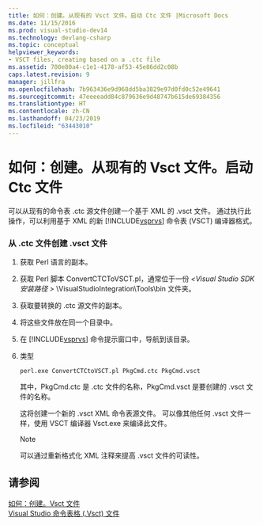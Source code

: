 ```yaml
---
title: 如何：创建。从现有的 Vsct 文件。启动 Ctc 文件 |Microsoft Docs
ms.date: 11/15/2016
ms.prod: visual-studio-dev14
ms.technology: devlang-csharp
ms.topic: conceptual
helpviewer_keywords:
- VSCT files, creating based on a .ctc file
ms.assetid: 700e80a4-c1e1-4178-af53-45e86dd2c08b
caps.latest.revision: 9
manager: jillfra
ms.openlocfilehash: 7b963436e9d968dd5ba3829e97d0fd0c52e49641
ms.sourcegitcommit: 47eeeeadd84c879636e9d48747b615de69384356
ms.translationtype: HT
ms.contentlocale: zh-CN
ms.lasthandoff: 04/23/2019
ms.locfileid: "63443010"
---
```

# <a name="how-to-create-a-vsct-file-from-an-existing-ctc-file"></a>如何：创建。从现有的 Vsct 文件。启动 Ctc 文件
可以从现有的命令表 .ctc 源文件创建一个基于 XML 的 .vsct 文件。 通过执行此操作，可以利用基于 XML 的新 [!INCLUDE[vsprvs](../includes/vsprvs-md.md)] 命令表 (VSCT) 编译器格式。  
  
### <a name="to-create-a-vsct-file-from-a-ctc-file"></a>从 .ctc 文件创建 .vsct  文件  
  
1. 获取 Perl 语言的副本。  
  
2. 获取 Perl 脚本 ConvertCTCToVSCT.pl，通常位于一份 *\<Visual Studio SDK 安装路径 >* \VisualStudioIntegration\Tools\bin 文件夹。  
  
3. 获取要转换的 .ctc 源文件的副本。  
  
4. 将这些文件放在同一个目录中。  
  
5. 在 [!INCLUDE[vsprvs](../includes/vsprvs-md.md)] 命令提示窗口中，导航到该目录。  
  
6. 类型  
  
    ```  
    perl.exe ConvertCTCtoVSCT.pl PkgCmd.ctc PkgCmd.vsct  
    ```  
  
     其中，PkgCmd.ctc 是 .ctc 文件的名称，PkgCmd.vsct 是要创建的 .vsct 文件的名称。  
  
     这将创建一个新的 .vsct XML 命令表源文件。 可以像其他任何 .vsct 文件一样，使用 VSCT 编译器 Vsct.exe 来编译此文件。  
  
    > [!NOTE]
    > 可以通过重新格式化 XML 注释来提高 .vsct 文件的可读性。  
  
## <a name="see-also"></a>请参阅  
 [如何：创建。Vsct 文件](../extensibility/internals/how-to-create-a-dot-vsct-file.md)   
 [Visual Studio 命令表格 (.Vsct) 文件](../extensibility/internals/visual-studio-command-table-dot-vsct-files.md)
